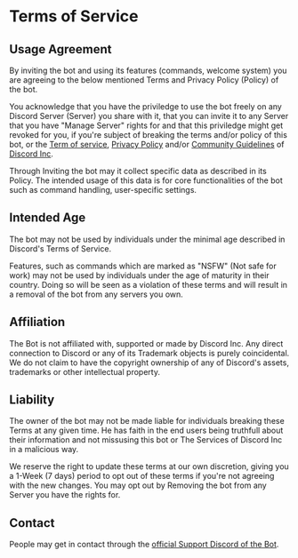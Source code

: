 # Terms of Service
## Usage Agreement
By inviting the bot and using its features (commands, welcome system) you are agreeing to the below mentioned Terms and Privacy Policy (Policy) of the bot.

You acknowledge that you have the priviledge to use the bot freely on any Discord Server (Server) you share with it, that you can invite it to any Server that you have "Manage Server" rights for and that this priviledge might get revoked for you, if you're subject of breaking the terms and/or policy of this bot, or the [Term of service](https://discord.com/terms), [Privacy Policy](https://discord.com/privacy) and/or  [ Community Guidelines](https://discord.com/guidelines) of [Discord Inc](https://discord.com/).

Through Inviting the bot may it collect specific data as described in its Policy.
The intended usage of this data is for core functionalities of the bot such as command handling, user-specific settings.

## Intended Age
The bot may not be used by individuals under the minimal age described in Discord's Terms of Service.

Features, such as commands which are marked as "NSFW" (Not safe for work) may not be used by individuals under the age of maturity in their country. Doing so will be seen as a violation of these terms and will result in a removal of the bot from any servers you own.

## Affiliation
The Bot is not affiliated with, supported or made by Discord Inc.
Any direct connection to Discord or any of its Trademark objects is purely coincidental. We do not claim to have the copyright ownership of any of Discord's assets, trademarks or other intellectual property.

## Liability
The owner of the bot may not be made liable for individuals breaking these Terms at any given time.
He has faith in the end users being truthfull about their information and not missusing this bot or The Services of Discord Inc in a malicious way.

We reserve the right to update these terms at our own discretion, giving you a 1-Week (7 days) period to opt out of these terms if you're not agreeing with the new changes.
You may opt out by Removing the bot from any Server you have the rights for.

## Contact
People may get in contact through the [official Support Discord of the Bot](https://discord.com/invite/hRTHpB4HUC).


